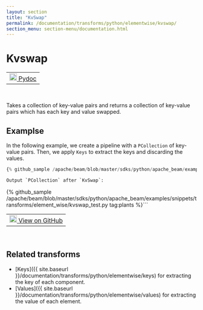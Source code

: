 ```yaml
---
layout: section
title: "KvSwap"
permalink: /documentation/transforms/python/elementwise/kvswap/
section_menu: section-menu/documentation.html
---
```

<!--
Licensed under the Apache License, Version 2.0 (the "License");
you may not use this file except in compliance with the License.
You may obtain a copy of the License at

http://www.apache.org/licenses/LICENSE-2.0

Unless required by applicable law or agreed to in writing, software
distributed under the License is distributed on an "AS IS" BASIS,
WITHOUT WARRANTIES OR CONDITIONS OF ANY KIND, either express or implied.
See the License for the specific language governing permissions and
limitations under the License.
-->

# Kvswap

<script type="text/javascript">
localStorage.setItem('language', 'language-py')
</script>

<table>
  <td>
    <a class="button" target="_blank"
        href="https://beam.apache.org/releases/pydoc/current/apache_beam.transforms.util.html#apache_beam.transforms.util.KvSwap">
      <img src="https://beam.apache.org/images/logos/sdks/python.png"
          width="20px" height="20px" alt="Pydoc" />
      Pydoc
    </a>
  </td>
</table>
<br>

Takes a collection of key-value pairs and returns a collection of key-value pairs
which has each key and value swapped.

## Examplse

In the following example, we create a pipeline with a `PCollection` of key-value pairs.
Then, we apply `Keys` to extract the keys and discarding the values.

```py
{% github_sample /apache/beam/blob/master/sdks/python/apache_beam/examples/snippets/transforms/element_wise/kvswap.py tag:kvswap %}```

Output `PCollection` after `KvSwap`:

```
{% github_sample /apache/beam/blob/master/sdks/python/apache_beam/examples/snippets/transforms/element_wise/kvswap_test.py tag:plants %}```

<table>
  <td>
    <a class="button" target="_blank"
        href="https://beam.apache.org/releases/pydoc/current/apache_beam.transforms.util.html#apache_beam.transforms.util.KvSwap">
      <img src="https://www.tensorflow.org/images/GitHub-Mark-32px.png"
        width="20px" height="20px" alt="View on GitHub" />
      View on GitHub
    </a>
  </td>
</table>
<br>

## Related transforms

* [Keys]({{ site.baseurl }}/documentation/transforms/python/elementwise/keys) for extracting the key of each component.
* [Values]({{ site.baseurl }}/documentation/transforms/python/elementwise/values) for extracting the value of each element.
